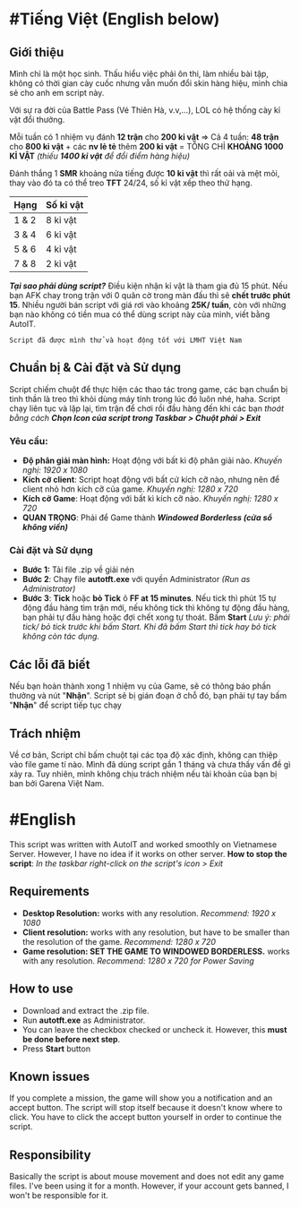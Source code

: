 # #Tiếng Việt (English below)

## Giới thiệu
Mình chỉ là một học sinh. Thấu hiểu việc phải ôn thi, làm nhiều bài tập, không có thời gian cày cuốc nhưng vẫn muốn đổi skin hàng hiệu, mình chia sẻ cho anh em script này.

 Với sự ra đời của Battle Pass (Vé Thiên Hà, v.v,...), LOL có hệ thống cày kỉ vật đổi thưởng. 
 
 Mỗi tuần có 1 nhiệm vụ đánh **12 trận** cho **200 kỉ vật**
 => Cả 4 tuần: **48 trận** cho **800 kỉ vật** + các **nv lẻ tẻ** thêm **200 kỉ vật** = TỔNG CHỈ **KHOẢNG 1000 KỈ VẬT** 
 *(thiếu **1400 kỉ vật** để đổi điểm hàng hiệu)*

  Đánh thắng 1 **SMR** khoảng nửa tiếng được **10 kỉ vật** thì rất oải và mệt mỏi, thay vào đó ta có thể treo **TFT** 24/24, số kỉ vật xếp theo thứ hạng.

 |  Hạng              |Số kỉ vật                         |
|----------------|-----------------------------|
|1 & 2           |         8 kỉ vật            |
|3  & 4          |6 kỉ vật            |
|5 & 6           | 4 kỉ vật|
|7 & 8           | 2 kỉ vật                    |

***Tại  sao phải dùng script?*** Điều kiện nhận kỉ vật là tham gia đủ 15 phút. Nếu bạn AFK chay trong trận với 0 quân cờ trong màn đấu thì sẽ **chết trước phút 15**. Nhiều người bán script với giá rơi vào khoảng **25K/ tuần**, còn với những bạn nào không có tiền mua có thể dùng script này của mình, viết bằng AutoIT.

	Script đã được mình thử và hoạt động tốt với LMHT Việt Nam

## Chuẩn bị & Cài đặt và Sử dụng
Script chiếm chuột để thực hiện các thao tác trong game, các bạn chuẩn bị tinh thần là treo thì khỏi dùng máy tính trong lúc đó luôn nhé, haha. Script chạy liên tục và lặp lại, tìm trận để chơi rồi đầu hàng đến khi các bạn *thoát bằng cách* ***Chọn Icon của script trong Taskbar > Chuột phải > Exit***
 ### Yêu cầu:
 - **Độ phân giải màn hình:** Hoạt động với bất kì độ phân giải nào. *Khuyến nghị: 1920 x 1080*
 - **Kích cỡ client**: Script hoạt động với bất cứ kích cỡ nào, nhưng nên để client nhỏ hơn kích cỡ của game. *Khuyến nghị: 1280 x 720*
 - **Kích cỡ Game**: Hoạt động với bất kì kích cỡ nào. *Khuyến nghị: 1280 x 720*
 - **QUAN TRỌNG**: Phải để Game thành ***Windowed Borderless (cửa sổ không viền)***
 
 ### Cài đặt và Sử dụng
 - **Bước 1:** Tải file .zip về giải nén
 - **Bước 2**: Chạy file **autotft.exe** với quyền Administrator *(Run as Administrator)*
 - **Bước 3**: **Tick** hoặc **bỏ Tick** ô **FF at 15 minutes**. Nếu tick thì phút 15 tự động đầu hàng tìm trận mới, nếu không tick thì không tự động đầu hàng, bạn phải tự đầu hàng hoặc đợi chết xong tự thoát. Bấm **Start**
  *Lưu ý: phải tick/ bỏ tick trước khi bấm Start. Khi đã bấm Start thì tick hay bỏ tick không còn tác dụng.* 
## Các lỗi đã biết
Nếu bạn hoàn thành xong 1 nhiệm vụ của Game, sẽ có thông báo phần thưởng và nút "**Nhận**". Script sẽ bị gián đoạn ở chỗ đó, bạn phải tự tay bấm "**Nhận**" để script tiếp tục chạy

## Trách nhiệm
Về cơ bản, Script chỉ bấm chuột tại các tọa độ xác định, không can thiệp vào file game tí nào.
Mình đã dùng script gần 1 tháng và chưa thấy vấn đề gì xảy ra. Tuy nhiên, mình không chịu trách nhiệm nếu tài khoản của bạn bị ban bởi Garena Việt Nam.

# #English
This script was written with AutoIT and worked smoothly on Vietnamese Server. However, I have no idea if it works on other server.
**How to stop the script**: *In the taskbar right-click on the script's icon > Exit*

## Requirements
- **Desktop Resolution:** works with any resolution. *Recommend: 1920 x 1080*
- **Client resolution:** works with any resolution, but have to be smaller than the resolution of the game. *Recommend: 1280 x 720*
- **Game resolution: SET THE GAME TO WINDOWED BORDERLESS.** works with any resolution. *Recommend: 1280 x 720 for Power Saving*

## How to use
- Download and extract the .zip file.
- Run **autotft.exe** as Administrator.
- You can leave the checkbox checked or uncheck it. However, this **must be done before next step**.
- Press **Start** button

## Known issues
If you complete a mission, the game will show you a notification and an accept button. The script will stop itself because it doesn't know where to click. You have to click the accept button yourself in order to continue the script.

## Responsibility
Basically the script is about mouse movement and does not edit any game files.
I've been using it for a month. However, if your account gets banned, I won't be responsible for it.

